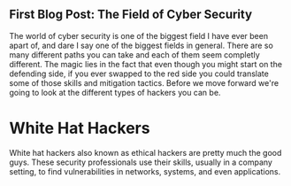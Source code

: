 ## First Blog Post: The Field of Cyber Security
The world of cyber security is one of the biggest field I have ever been apart of, and dare I say one of the biggest fields in general.
There are so many different paths you can take and each of them seem completly different. The magic lies in the fact that even though you might start on the defending side, if you ever swapped to the red side you could translate some of those skills and mitigation tactics. Before we move forward we're going to look at the different types of hackers you can be.
# White Hat Hackers
White hat hackers also known as ethical hackers are pretty much the good guys. These security professionals use their skills, usually in a company setting, to find vulnerabilities in networks, systems, and even applications.

